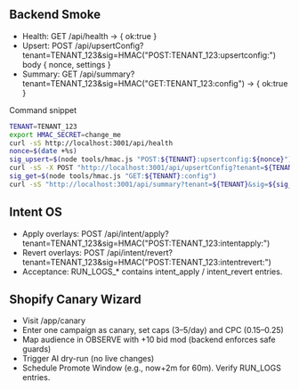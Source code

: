 ## Backend Smoke

- Health: GET /api/health → { ok:true }
- Upsert: POST /api/upsertConfig?tenant=TENANT_123&sig=HMAC("POST:TENANT_123:upsertconfig:<nonce>") body { nonce, settings }
- Summary: GET /api/summary?tenant=TENANT_123&sig=HMAC("GET:TENANT_123:config") → { ok:true }

Command snippet

```bash
TENANT=TENANT_123
export HMAC_SECRET=change_me
curl -sS http://localhost:3001/api/health
nonce=$(date +%s)
sig_upsert=$(node tools/hmac.js "POST:${TENANT}:upsertconfig:${nonce}")
curl -sS -X POST "http://localhost:3001/api/upsertConfig?tenant=${TENANT}&sig=${sig_upsert}" -H "content-type: application/json" --data '{"nonce":'${nonce}',"settings":{"label":"PROOFKIT_AUTOMATED","default_final_url":"https://www.proofkit.net"}}'
sig_get=$(node tools/hmac.js "GET:${TENANT}:config")
curl -sS "http://localhost:3001/api/summary?tenant=${TENANT}&sig=${sig_get}"
```

## Intent OS

- Apply overlays: POST /api/intent/apply?tenant=TENANT_123&sig=HMAC("POST:TENANT_123:intentapply:<nonce>")
- Revert overlays: POST /api/intent/revert?tenant=TENANT_123&sig=HMAC("POST:TENANT_123:intentrevert:<nonce>")
- Acceptance: RUN_LOGS_* contains intent_apply / intent_revert entries.


## Shopify Canary Wizard

- Visit /app/canary
- Enter one campaign as canary, set caps (3–5/day) and CPC (0.15–0.25)
- Map audience in OBSERVE with +10 bid mod (backend enforces safe guards)
- Trigger AI dry-run (no live changes)
- Schedule Promote Window (e.g., now+2m for 60m). Verify RUN_LOGS entries.

